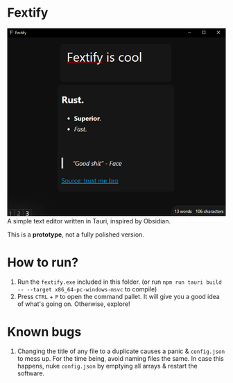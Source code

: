 # Fextify
<img src='assets\example.png'>
A simple text editor written in Tauri, inspired by Obsidian.

<br>

This is a **prototype**, not a fully polished version.

# How to run?
1. Run the `fextify.exe` included in this folder. (or run `npm run tauri build -- --target x86_64-pc-windows-msvc` to compile)
4. Press `CTRL` + `P` to open the command pallet. It will give you a good idea of what's going on. Otherwise, explore!

# Known bugs
1. Changing the title of any file to a duplicate causes a panic & `config.json` to mess up. For the time being, avoid naming files the same. In case this happens, nuke `config.json` by emptying all arrays & restart the software.